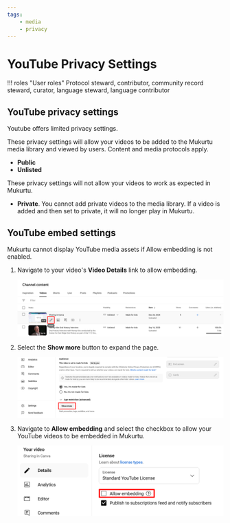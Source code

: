 ```yaml
---
tags:
    - media
    - privacy
---
```

# YouTube Privacy Settings

!!! roles "User roles"
    Protocol steward, contributor, community record steward, curator, language steward, language contributor 

## YouTube privacy settings

Youtube offers limited privacy settings.

These privacy settings will allow your videos to be added to the Mukurtu media library and viewed by users. Content and media protocols apply.

- **Public**
- **Unlisted**

These privacy settings will not allow your videos to work as expected in Mukurtu. 

- **Private**. You cannot add private videos to the media library. If a video is added and then set to private, it will no longer play in Mukurtu. 

## YouTube embed settings

Mukurtu cannot display YouTube media assets if Allow embedding is not enabled. 

1. Navigate to your video's **Video Details** link to allow embedding. 

    ![Screenshot of the YouTube video menu with the Details button highlighted](../_embeds/YouTubepermission.png)

2. Select the **Show more** button to expand the page.

    ![Screenshot of the YouTube menu with the "Show more" button highlighted.](../_embeds/YouTubepermission1.png)

3. Navigate to **Allow embedding** and select the checkbox to allow your YouTube videos to be embedded in Mukurtu. 

    ![Screenshot of the YouTube menu with the Allow embedding checkbox highlighted.](../_embeds/YouTubepermission2.png)